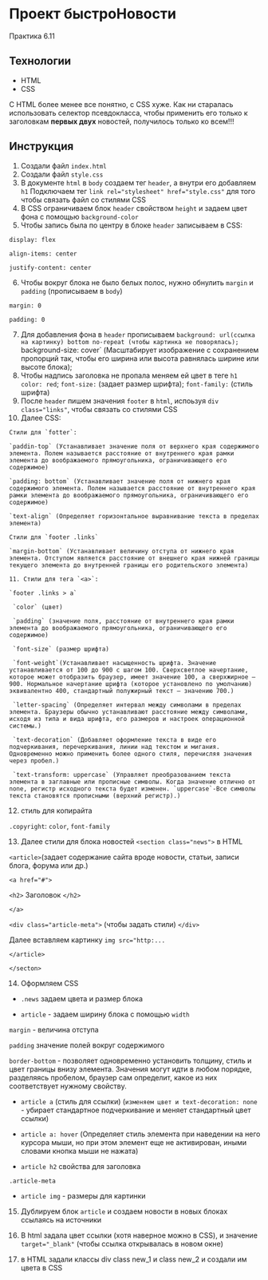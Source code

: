 # Проект быстроНовости
Практика 6.11

## Технологии

* HTML
* CSS

С HTML более менее все понятно, с CSS хуже.
Как ни старалась использовать селектор псевдокласса, чтобы применить его только к заголовкам **первых двух** новостей, получилось только ко всем!!!

## Инструкция

1. Создали файл `index.html`
2. Создали файл `style.css`
3. В документе `html` в `body` создаем тег `header`, а внутри его добавляем `h1`
Подключаем тег `link rel="stylesheet" href="style.css"` для того чтобы связать файл со стилями CSS
4. В CSS ограничиваем блок `header` свойством `height` и задаем цвет фона с помощью `background-color`
5. Чтобы запись была по центру в блоке `header` записываем в CSS:

`display: flex` 

 `align-items: center`

 `justify-content: center`

 6. Чтобы вокруг блока не было белых полос, нужно обнулить `margin` и `padding` (прописываем в `body`)

  `margin: 0`

  `padding: 0`


  7. Для добавления фона в `header` прописываем `background: url(ссылка на картинку) bottom no-repeat (чтобы картинка не поворялась);
  `background-size: cover` (Масштабирует изображение с сохранением пропорций так, чтобы его ширина или высота равнялась ширине или высоте блока);
  8. Чтобы надпись заголовка не пропала меняем ей цвет в теге `h1`
  `color: red`;
  `font-size:` (задает размер шрифта);
  `font-family:` (стиль шрифта)
  9. После `header` пишем значения `footer` в `html`, испоьзуя `div class="links"`, чтобы связать со стилями CSS
  10. Далее CSS:
    
    Стили для `fotter`:
    
    `paddin-top` (Устанавливает значение поля от верхнего края содержимого элемента. Полем называется расстояние от внутреннего края рамки элемента до воображаемого прямоугольника, ограничивающего его содержимое)
    
    `padding: bottom` (Устанавливает значение поля от нижнего края содержимого элемента. Полем называется расстояние от внутреннего края рамки элемента до воображаемого прямоугольника, ограничивающего его содержимое)
    
    `text-align` (Определяет горизонтальное выравнивание текста в пределах элемента)
   
    Стили для `footer .links` 
    
    `margin-bottom` (Устанавливает величину отступа от нижнего края элемента. Отступом является расстояние от внешнего края нижней границы текущего элемента до внутренней границы его родительского элемента)
    
    11. Стили для тега `<a>`:
    
    `footer .links > a`
     
     `color` (цвет)
     
     `padding` (значение поля, расстояние от внутреннего края рамки элемента до воображаемого прямоугольника, ограничивающего его содержимое)
     
     `font-size` (размер шрифта)
     
     `font-weight`(Устанавливает насыщенность шрифта. Значение устанавливается от 100 до 900 с шагом 100. Сверхсветлое начертание, которое может отобразить браузер, имеет значение 100, а сверхжирное — 900. Нормальное начертание шрифта (которое установлено по умолчанию) эквивалентно 400, стандартный полужирный текст — значению 700.)
     
     `letter-spacing` (Определяет интервал между символами в пределах элемента. Браузеры обычно устанавливают расстояние между символами, исходя из типа и вида шрифта, его размеров и настроек операционной системы.) 
     
     `text-decoration` (Добавляет оформление текста в виде его подчеркивания, перечеркивания, линии над текстом и мигания. Одновременно можно применить более одного стиля, перечисляя значения через пробел.)
     
     `text-transform: uppercase` (Управляет преобразованием текста элемента в заглавные или прописные символы. Когда значение отлично от none, регистр исходного текста будет изменен. `uppercase`-Все символы текста становятся прописными (верхний регистр).)
12. стиль для копирайта 

`.copyright`: `color`, `font-family`

13. Далее стили для блока новостей
`<section class="news">` в HTML

`<article>`(задает содержание сайта вроде новости, статьи, записи блога, форума или др.)
   
   `<a href="#">`
  
   `<h2>` Заголовок `</h2>`

   `</a>`

   `<div class="article-meta">` (чтобы задать стили)
   `</div>`

   Далее вставляем картинку `img src="http:...`
  
   `</article>`

   `</secton>`

   14. Оформляем CSS

   - `.news` задаем цвета и размер блока

  - `article` - задаем ширину блока с помощью `width`

   `margin` - величина отступа
   
   `padding` значение полей вокруг содержимого
  
   `border-bottom` - позволяет одновременно установить толщину, стиль и цвет границы внизу элемента. Значения могут идти в любом порядке, разделяясь пробелом, браузер сам определит, какое из них соответствует нужному свойству.

   - `article a` (стиль для ссылки)
   (`изменяем цвет и text-decoration: none` - убирает стандартное подчеркивание и меняет стандартный цвет ссылки)
  
   - `article a: hover` (Определяет стиль элемента при наведении на него курсора мыши, но при этом элемент еще не активирован, иными словами кнопка мыши не нажата)

   - `article h2` свойства для заголовка

`.article-meta` 

- `article img` - размеры для картинки


 15. Дублируем блок `article`
  и создаем новости в новых блоках ссылаясь на источники

  16. В html задала цвет ссылки (хотя наверное можно в CSS), и значение `target="_blank"` (чтобы ссылка открывалась в новом окне)
   
   17. в HTML задали классы div class new_1 и class new_2 и создали им цвета в CSS

